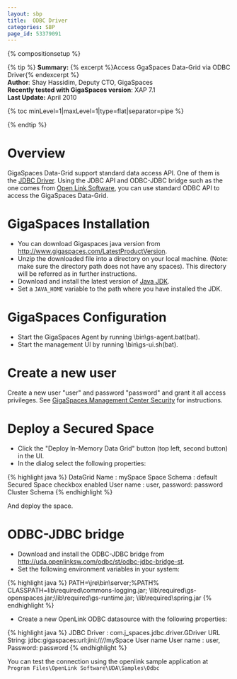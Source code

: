 ```yaml
---
layout: sbp
title:  ODBC Driver
categories: SBP
page_id: 53379091
---
```


{% compositionsetup %}

{% tip %}
**Summary:** {% excerpt %}Access GgaSpaces Data-Grid via ODBC Driver{% endexcerpt %}<br/>
**Author**: Shay Hassidim, Deputy CTO, GigaSpaces<br/>
**Recently tested with GigaSpaces version**: XAP 7.1<br/>
**Last Update:** April 2010<br/>

{% toc minLevel=1|maxLevel=1|type=flat|separator=pipe %}

{% endtip %}

# Overview
GigaSpaces Data-Grid support standard data access API. One of them is the [JDBC Driver]({%latestjavaurl%}/jdbc-driver.html). Using the JDBC API and ODBC-JDBC bridge such as the one comes from [Open Link Software](http://uda.openlinksw.com), you can use standard ODBC API to access the GigaSpaces Data-Grid.

# GigaSpaces Installation

- You can download Gigaspaces java version from http://www.gigaspaces.com/LatestProductVersion.
- Unzip the downloaded file into a directory on your local machine. (Note: make sure the directory path does not have any spaces). This directory will be referred as <GigaSpaces root> in further instructions.
- Download and install the latest version of [Java JDK](http://java.sun.com/javase/downloads/widget/jdk6.jsp).
- Set a `JAVA_HOME` variable to the path where you have installed the JDK.

# GigaSpaces Configuration

- Start the GigaSpaces Agent by running <GigaSpaces root>\bin\gs-agent.bat(bat).
- Start the management UI by running <GigaSpaces root>\bin\gs-ui.sh(bat).

# Create a new user
Create a new user "user" and password "password" and grant it all access privileges.
See [GigaSpaces Management Center Security]({%latestjavaurl%}/gigaSpaces-management-center-(ui)-security.html) for instructions.

# Deploy a Secured Space

- Click  the  "Deploy In-Memory Data Grid" button (top left, second button) in the UI.
- In the dialog  select the following properties:

{% highlight java %}
DataGrid Name : mySpace
Space Schema : default
Secured Space checkbox enabled
User name : user, password: password
Cluster Schema <None>
{% endhighlight %}

And deploy the space.

# ODBC-JDBC bridge

- Download and install the ODBC-JDBC bridge from http://uda.openlinksw.com/odbc/st/odbc-jdbc-bridge-st.
- Set the following environment variables in your system:

{% highlight java %}
PATH=<Your Java Install directory>\jre\bin\server;%PATH%
CLASSPATH=<GigaSpaces root>lib\required\commons-logging.jar;
<GigaSpaces root>\lib\required\gs-openspaces.jar;<GigaSpaces root>\lib\required\gs-runtime.jar;
<GigaSpaces root>\lib\required\spring.jar
{% endhighlight %}

- Create a new OpenLink ODBC datasource with the following properties:

{% highlight java %}
JDBC Driver : com.j_spaces.jdbc.driver.GDriver
URL String: jdbc:gigaspaces:url:jini://*/*/mySpace
User name  User name : user, Password: password
{% endhighlight %}

You can test the connection using the openlink sample application at `Program Files\OpenLink Software\UDA\Samples\Odbc`
